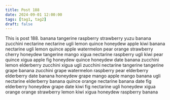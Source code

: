 ```yaml
---
title: Post 188
date: 2024-09-01 12:00:00
tags: [tag1, tag2]
draft: false
---
```

This is post 188.
banana
tangerine
raspberry
strawberry
yuzu
banana
zucchini
nectarine
nectarine
ugli
lemon
quince
honeydew
apple
kiwi
banana
nectarine
ugli
lemon
quince
apple
watermelon
pear
orange
strawberry
cherry
honeydew
tangerine
mango
xigua
nectarine
raspberry
ugli
kiwi
pear
quince
xigua
apple
fig
honeydew
quince
honeydew
date
banana
zucchini
lemon
elderberry
zucchini
xigua
ugli
zucchini
nectarine
tangerine
tangerine
grape
banana
zucchini
grape
watermelon
raspberry
pear
elderberry
elderberry
date
banana
honeydew
grape
mango
apple
mango
banana
ugli
nectarine
elderberry
banana
quince
orange
nectarine
banana
date
fig
elderberry
honeydew
grape
date
kiwi
fig
nectarine
ugli
honeydew
xigua
orange
orange
strawberry
lemon
kiwi
xigua
honeydew
raspberry
banana
